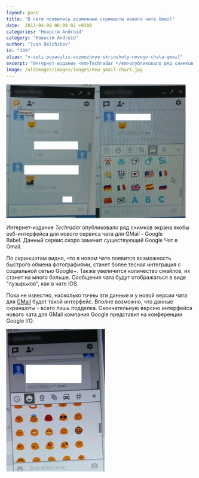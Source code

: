```yaml
---
layout: post
title: "В сети появились возможные скриншоты нового чата Gmail"
date:  2013-04-09 06:00:02 +0300
categories: "Новости Android"
category: "Новости Android"
author: "Ivan Belchikov"
id: "349"
alias: "v-seti-poyavilis-vozmozhnye-skrinshoty-novogo-chata-gmail"
excerpt: "Интернет-издание <em>Techradar </em>опубликовало ряд снимков экрана якобы веб-интерфейса для нового сервиса чата для GMail - Google Babel. Данный сервис скоро заменит существующий Google Чат в Gmail."
image: /oldImages/images/images/new-gmail-chart.jpg
---
```

<img src="/oldImages/images/images/new-gmail-chart.jpg" alt="Возможный новый чат GMail">

Интернет-издание <em>Techradar </em>опубликовало ряд снимков экрана якобы веб-интерфейса для нового сервиса чата для GMail - Google Babel. Данный сервис скоро заменит существующий Google Чат в Gmail.
 

По скриншотам видно, что в новом чате появится возможность быстрого обмена фотографиями, станет более тесная интеграция с социальной сетью Google+. Также увеличится количество смайлов, их станет на много больше. Сообщения чата будут отображаться в виде "пузырьков", как в чате IOS.

Пока не известно, насколько точны эти данные и у новой версии чата для <a href="index.php?option=com_content&amp;view=article&amp;id=162&amp;catid=9&amp;Itemid=103">GMail</a> будет такой интерфейс. Вполне возможно, что данные скриншоты - всего лишь подделка. Окончательную версию интерфейса нового чата для GMail компания Google представит на конференции Google I/O.

<img src="/oldImages/images/images/new-gmail-chart-1.jpg" alt="Новые смайлики в чате GMail">
